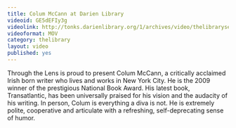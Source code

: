 ```yaml
---
title: Colum McCann at Darien Library
videoid: GE5dEFIy3g
videolink: http://tonks.darienlibrary.org/1/archives/video/thelibraryseries/s01e04-tl-colum_mccann.mov
videoformat: MOV
category: thelibrary
layout: video
published: yes
---
```


Through the Lens is proud to present Colum McCann, a critically acclaimed Irish born writer who lives and works in New York City.
He is the 2009 winner of the prestigious National Book Award. His latest book, Transatlantic, has been universally praised for his vision and the audacity of his writing. In person, Colum is everything a diva is not. He is extremely polite, cooperative and articulate with a refreshing, self-deprecating sense of humor.